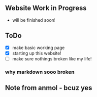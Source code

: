 ## Website Work in Progress
- will be finished soon!
## ToDo
- [x] make basic working page
- [x] starting up this website!
- [ ] make sure nothings broken like my life!
### why markdown sooo broken
## Note from anmol - bcuz yes
